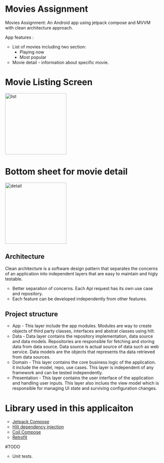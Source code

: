 # Movies Assignment

Movies Assignment: An Android app using jetpack compose and MVVM with clean architecture approach.

App features :

<ul style="list-style-type:circle">
  <li>List of movies including two section: 
    <ul style="list-style-type:disc">
       <li>Playing now</li>
       <li>Most popular</li>
    </ul>
 </li>
 <li>Movie detail - information about specific movie.</li>
</ul>

# Movie Listing Screen

<img width="200" alt="list" src="https://user-images.githubusercontent.com/127376760/224245209-989dc52a-aa57-4d53-bf6f-8d67ab503517.png">

# Bottom sheet for movie detail

<img width="200" alt="detail" src="https://user-images.githubusercontent.com/127376760/224245013-1d8c5fbb-9485-439f-b4dc-670f3ce4db36.png">

## Architecture 

Clean architecture is a software design pattern that separates the concerns of an application into independent layers that are easy to maintain
and higly testable.

<ul style="list-style-type:circle">
  <li>Better separation of concerns. Each Api request has its own use case and repository.</li>
  <li>Each feature can be developed independently from other features.</li>
</ul>

## Project structure

 <ul style="list-style-type:circle">
  <li>App - This layer include the app modules. Modules are way to create objects of third party classes, interfaces and abstrat classes using hilt. </li>
  <li>Data - Data layer contains the repository implementation, data source and data models. Repositories are responsible for fetching and storing data from
  data source. Data source is actual source of data such as web service. Data models are the objects that represents tha data retrieved from data sources.
  </li>
  <li>Domain - This layer contains the core business logic of the application. it include the model, repo, use cases. This layer is independent of any 
  framework and can be tested independently.</li>
  <li>Presentation - This layer contains the user interface of the application and handling user inputs. This layer also inclues the view model which 
  is responsible for managing UI state and surviving configuration changes.</li>
</ul>

# Library used in this applicaiton

<ul style="list-style-type:circle">
  <li><a href="https://developer.android.com/jetpack/compose?gclid=EAIaIQobChMIpKSisODQ_QIVQUorCh2xYQTZEAAYASAAEgK0r_D_BwE&gclsrc=aw.ds">Jetpack Compose</a></li>
  <li><a href="https://developer.android.com/training/dependency-injection/hilt-android">Hilt dependency injection</a></li>
  <li><a href="https://coil-kt.github.io/coil/compose/">Coil Compose</a></li>
   <li><a href="https://square.github.io/retrofit/">Retrofit</a></li>
</ul>

#TODO

<ul style="list-style-type:circle">
  <li>Unit tests.</li>
</ul>





